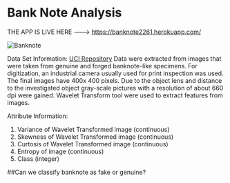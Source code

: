 # Bank Note Analysis
THE APP IS LIVE HERE ---> https://banknote2261.herokuapp.com/

![Banknote](https://images.pexels.com/photos/5980584/pexels-photo-5980584.jpeg?cs=srgb&dl=pexels-karolina-grabowska-5980584.jpg&fm=jpg)

Data Set Information:
[UCI Repository](http://archive.ics.uci.edu/ml/datasets/banknote+authentication)
Data were extracted from images that were taken from genuine and forged banknote-like specimens. For digitization, an industrial camera usually used for print inspection was used. The final images have 400x 400 pixels. Due to the object lens and distance to the investigated object gray-scale pictures with a resolution of about 660 dpi were gained. Wavelet Transform tool were used to extract features from images.

Attribute Information:

1. Variance of Wavelet Transformed image (continuous)
1. Skewness of Wavelet Transformed image (continuous)
1. Curtosis of Wavelet Transformed image (continuous)
1. Entropy of image (continuous)
1. Class (integer)


##Can we classify banknote as fake or genuine?
